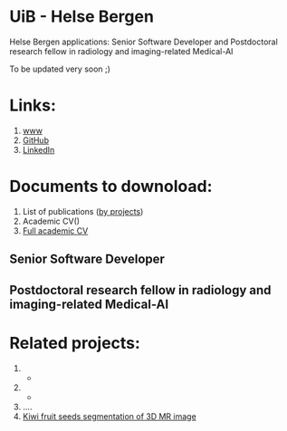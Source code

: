 # UiB - Helse Bergen
Helse Bergen applications: Senior Software Developer and Postdoctoral research fellow in radiology and imaging-related Medical-AI

To be updated very soon ;) 

# Links:
1. [www](https://marekkoc.github.io)
2. [GitHub](https://github.com/marekkoc)
4. [LinkedIn](https://www.linkedin.com/in/marek-kocinski-285a64110/)

# Documents to downoload:
1. List of publications ([by projects](https://www.dropbox.com/scl/fi/ml79vlnlkgs62uncswblh/20250329_mk_List-of-publications-by-projects.pdf?rlkey=37kmo33q6gq5vkrroemxyi8qr&st=eyq71oxc&dl=0)) <!-- [by year](https://www.dropbox.com/scl/fi/qn19lrofnipmmhqlhhg53/20250329_mk_List-of-publications.pdf?rlkey=7mvg0l0bqehx2zxwoqrw2moa0&st=hotxyluq&dl=0) -->
2. Academic CV()
3. [Full academic CV](https://www.dropbox.com/scl/fi/46818kpjaq79yxbuahpmh/20250329_MKocinski-CV-full.pdf?rlkey=yecsy8w3zxfe7wmz12zqyq9vn&st=4aetppl8&dl=0)

## Senior Software Developer 

## Postdoctoral research fellow in radiology and imaging-related Medical-AI

# Related projects:
1. -
2. -
3. ....
4. [Kiwi fruit seeds segmentation of 3D MR image](https://github.com/marekkoc/Kiwi2020)
